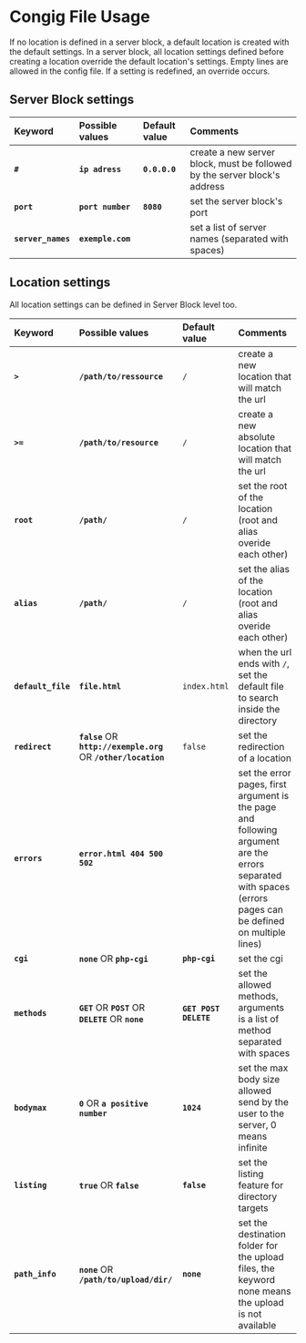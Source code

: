Congig File Usage
=================

If no location is defined in a server block, a default location is created with the default settings.
In a server block, all location settings defined before creating a location override the default location's settings.
Empty lines are allowed in the config file.
If a setting is redefined, an override occurs.

Server Block settings
---------------------

| Keyword   | Possible values   | Default value | Comments  |
| :-------- | :---------------- | :------------ | :-------- |
| **`#`**               | **`ip adress`**   | **`0.0.0.0`** | create a new server block, must be followed by the server block's address |
| **`port`**            | **`port number`** | **`8080`**    | set the server block's port |
| **`server_names`**    | **`exemple.com`** |               | set a list of server names (separated with spaces) |

Location settings
-----------------

All location settings can be defined in Server Block level too.

| Keyword   | Possible values   | Default value | Comments  |
| :-------- | :---------------- | :------------ | :-------- |
| **`>`**               | **`/path/to/ressource`**                                          | `/`                   | create a new location that will match the url |
| **`>=`**              | **`/path/to/resource`**                                           | `/`                   | create a new absolute location that will match the url |
| **`root`**            | **`/path/`**                                                      | `/`                   | set the root of the location (root and alias overide each other) |
| **`alias`**           | **`/path/`**                                                      | `/`                   | set the alias of the location (root and alias overide each other) |
| **`default_file`**    | **`file.html`**                                                   | `index.html`          | when the url ends with `/`, set the default file to search inside the directory |
| **`redirect`**        | **`false`** OR **`http://exemple.org`** OR **`/other/location`**  | `false`               | set the redirection of a location                                                                                                                             
| **`errors`**          | **`error.html 404 500 502`**                                      |                       | set the error pages, first argument is the page and following argument are the errors separated with spaces (errors pages can be defined on multiple lines) |
| **`cgi`**             | **`none`** OR **`php-cgi`**                                       | **`php-cgi`**         | set the cgi |
| **`methods`**         | **`GET`** OR **`POST`** OR **`DELETE`** OR **`none`**             | **`GET POST DELETE`** | set the allowed methods, arguments is a list of method separated with spaces |
| **`bodymax`**         | **`0`** OR **`a positive number`**                                | **`1024`**            | set the max body size allowed send by the user to the server, 0 means infinite |
| **`listing`**         | **`true`** OR **`false`**                                         | **`false`**           | set the listing feature for directory targets |
| **`path_info`**       | **`none`** OR **`/path/to/upload/dir/`**                          | **`none`**            | set the destination folder for the upload files, the keyword none means the upload is not available |
